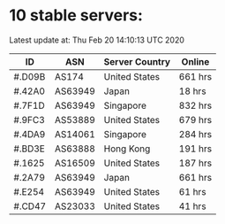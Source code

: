 # 10 stable servers:

Latest update at: Thu Feb 20 14:10:13 UTC 2020

| ID | ASN | Server Country | Online |
| -- | --- | -------------- | ------ |
| #.D09B | AS174 | United States | 661 hrs |
| #.42A0 | AS63949 | Japan | 18 hrs |
| #.7F1D | AS63949 | Singapore | 832 hrs |
| #.9FC3 | AS53889 | United States | 679 hrs |
| #.4DA9 | AS14061 | Singapore | 284 hrs |
| #.BD3E | AS63888 | Hong Kong | 191 hrs |
| #.1625 | AS16509 | United States | 187 hrs |
| #.2A79 | AS63949 | Japan | 661 hrs |
| #.E254 | AS63949 | United States | 61 hrs |
| #.CD47 | AS23033 | United States | 41 hrs |

